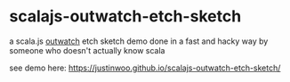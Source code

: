 # scalajs-outwatch-etch-sketch

a scala.js [outwatch](https://outwatch.github.io/) etch sketch demo done in a fast and hacky way by someone who doesn't actually know scala

see demo here: https://justinwoo.github.io/scalajs-outwatch-etch-sketch/
